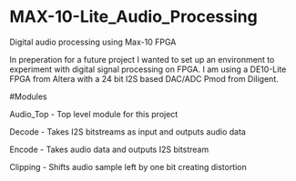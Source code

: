 # MAX-10-Lite_Audio_Processing
 Digital audio processing using Max-10 FPGA
 
 In preperation for a future project I wanted to set up an environment to experiment with digital signal processing on FPGA. I am using a DE10-Lite FPGA from Altera with a 24 bit I2S based DAC/ADC Pmod from Diligent.
 
 #Modules 
 
 Audio_Top - Top level module for this project 
 
 Decode - Takes I2S bitstreams as input and outputs audio data 
 
 Encode - Takes audio data and outputs I2S bitstream 
 
 Clipping - Shifts audio sample left by one bit creating distortion 
